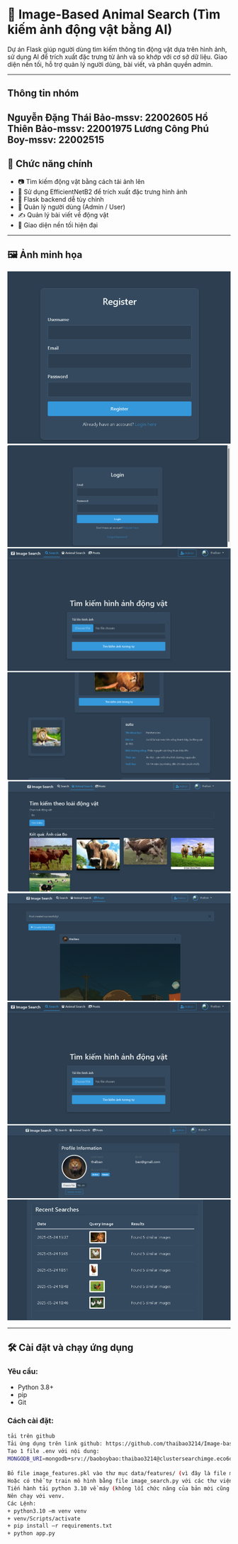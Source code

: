 # 🐾 Image-Based Animal Search (Tìm kiếm ảnh động vật bằng AI)

Dự án Flask giúp người dùng tìm kiếm thông tin động vật dựa trên hình ảnh, sử dụng AI để trích xuất đặc trưng từ ảnh và so khớp với cơ sở dữ liệu. Giao diện nền tối, hỗ trợ quản lý người dùng, bài viết, và phân quyền admin.

---
## Thông tin nhóm
Nguyễn Đặng Thái Bảo-mssv: 22002605
Hồ Thiên Bảo-mssv: 22001975
Lương Công Phú Boy-mssv: 22002515
---
## 🚀 Chức năng chính

- 📷 Tìm kiếm động vật bằng cách tải ảnh lên
- 🧠 Sử dụng EfficientNetB2 để trích xuất đặc trưng hình ảnh
- 🐍 Flask backend dễ tùy chỉnh
- 👤 Quản lý người dùng (Admin / User)
- ✍️ Quản lý bài viết về động vật
- 🌙 Giao diện nền tối hiện đại

---

## 🖼️ Ảnh minh họa

![Giao diện đăng ký](static/screen/dangky.png)
![Giao diện đăng nhập](static/screen/dangnhap.png)
![Giao diện ứng dụng](static/screen/giaodienchinh.png)
![Giao diện khi tìm kiếm](static/screen/giaodienkhisearch.png)
![Giao diện tìm kiếm theo tên](static/screen/giaodiensearchtheoten.png)
![Giao diện posts](static/screen/giaodienposts.png)
![Giao diện ứng dụng](static/screen/giaodienchinh.png)
![Giao diện profile](static/screen/giaodienprofile.png)
![Giao diện lịch sử](static/screen/giaodienlichsu.png)

---

## 🛠️ Cài đặt và chạy ứng dụng

### Yêu cầu:
- Python 3.8+
- pip
- Git

### Cách cài đặt:

```bash
tải trên github
Tải ứng dụng trên link github: https://github.com/thaibao3214/Image-based-Seekers hoặc link github của nhóm theo github lớp.
Tạo 1 file .env với nội dung:
MONGODB_URI=mongodb+srv://baoboybao:thaibao3214@clustersearchimge.eco6dhq.mongodb.net/clustersearchimge?retryWrites=true&w=majority
 
Bỏ file image_features.pkl vào thư mục data/features/ (vì đây là file mô hình train và nó quá 100 mb nên không thể push lên github) trong link drive: https://drive.google.com/drive/folders/1_kZ7GbcvqtgqWWVt1WaNpe19aoC5TRrJ?usp=sharing
Hoặc có thể tự train mô hình bằng file image_search.py với các thư viện tensorflow trong requirements.txt(tông thư viện khoảng 1.8 GB)
Tiến hành tải python 3.10 về máy (không lỗi chức năng của bản mới cũng như không lỗi thời).
Nên chạy với venv.
Các Lệnh:
+ python3.10 –m venv venv
+ venv/Scripts/activate
+ pip install –r requirements.txt
+ python app.py
